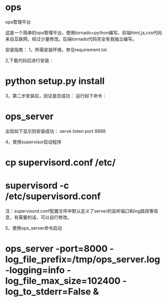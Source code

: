 ops
===

ops管理平台

这是一个简单的ops管理平台，使用tornado+python编写。前端html,js,css代码来自互联网，经过少量修改。后端tornado代码完全有我独立编写。

安装指南：
1，所需安装环境，参见requirement.txt

2,下载代码后进行安装：
 # python setup.py install

3，第二步安装后，验证是否成功：
运行如下命令：
 # ops_server
出现如下显示则安装成功：
serve listen port 8888

4，使用supervisor启动程序
 # cp supervisord.conf /etc/
 # supervisord -c /etc/supervisord.conf
注：supervisord.conf配置文件中默认定义了server的监听端口和log路径等信息，有需要的话，可以自行修改。

5，使用ops_server命令启动
 # ops_server -port=8000 -log_file_prefix=/tmp/ops_server.log -logging=info -log_file_max_size=102400 -log_to_stderr=False &

